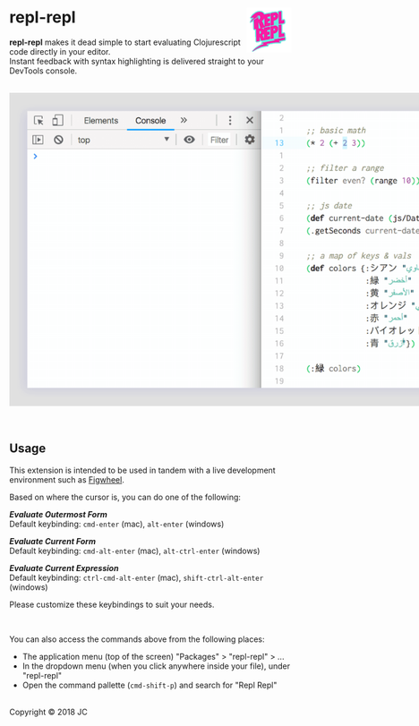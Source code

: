 # repl-repl <img src="./images/rr-sticker.png" height="80px" align="right" />

**repl-repl** makes it dead simple to start evaluating Clojurescript code directly in your editor.  
Instant feedback with syntax highlighting is delivered straight to your DevTools console.  
&nbsp;


<img style="max-width:900px" src="./images/rr-example-atom-3.gif" alt="repl-repl example animation"/>

&nbsp;
## Usage ##
This extension is intended to be used in tandem with a live development environment such as [Figwheel](https://figwheel.org/).

Based on where the cursor is, you can do one of the following:

***Evaluate Outermost Form***  
Default keybinding: `cmd-enter` (mac), `alt-enter` (windows)

***Evaluate Current Form***  
Default keybinding: `cmd-alt-enter` (mac), `alt-ctrl-enter` (windows)

***Evaluate Current Expression***  
Default keybinding: `ctrl-cmd-alt-enter` (mac), `shift-ctrl-alt-enter` (windows)

Please customize these keybindings to suit your needs.  

&nbsp;

You can also access the commands above from the following places:  
- The application menu (top of the screen) "Packages" > "repl-repl" > ...  
- In the dropdown menu (when you click anywhere inside your file), under "repl-repl"  
- Open the command pallette (`cmd-shift-p`) and search for "Repl Repl"

&nbsp;  
Copyright © 2018 JC

